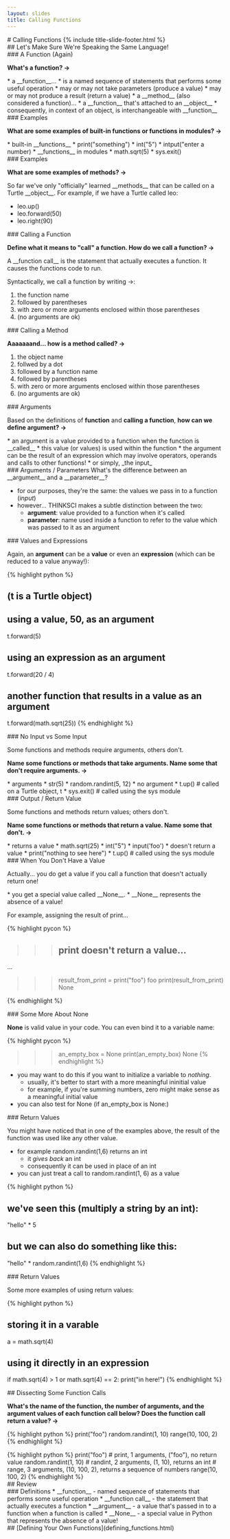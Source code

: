 ```yaml
---
layout: slides
title: Calling Functions 
---
```

<section markdown="block" class="title-slide">
# Calling Functions
{% include title-slide-footer.html %}
</section>


<section markdown="block">
## Let's Make Sure We're Speaking the Same Language!
</section>

<section markdown="block">
### A Function (Again)

__What's a function? &rarr;__

<div class="incremental" markdown="block">
* a __function__...
	* is a named sequence of statements that performs some useful operation 
	* may or may not take parameters (produce a value)
	* may or may not produce a result (return a value)
* a __method__ (also considered a function)...
	* a __function__ that's attached to an __object__ 
	* consequently, in context of an object, is interchangeable with __function__
</div>
</section>

<section markdown="block">
### Examples

__What are some examples of built-in functions or functions in modules? &rarr;__

<div class="incremental" markdown="block">
* built-in __functions__
	* print("something")
	* int("5")
	* intput("enter a number)
* __functions__ in modules
	* math.sqrt(5) 
	* sys.exit() 
</div>
</section>

<section markdown="block">
### Examples

__What are some examples of methods? &rarr;__

<div class="incremental" markdown="block">
So far we've only "officially" learned __methods__ that can be called on a Turtle __object__.  For example, if we have a Turtle called leo: 

* leo.up() 
* leo.forward(50)
* leo.right(90)
</div>
</section>


<section markdown="block">
### Calling a Function

__Define what it means to "call" a function.  How do we call a function?  &rarr;__

<div class="incremental" markdown="block">
A __function call__ is the statement that actually executes a function.  It causes the functions code to run.

Syntactically, we call a function by writing &rarr;:

1. the function name 
2. followed by parentheses
3. with zero or more arguments enclosed within those parentheses
4. (no arguments are ok)
</div>
</section>

<section markdown="block">
### Calling a Method

__Aaaaaaand... how is a method called?  &rarr;__

<div class="incremental" markdown="block">

1. the object name
2. follwed by a dot
3. followed by a function name 
4. followed by parentheses
5. with zero or more arguments enclosed within those parentheses
6. (no arguments are ok)
</div>
</section>

<section markdown="block">
### Arguments 

Based on the definitions of __function__ and __calling a function__, __how can we define argument? &rarr;__

<div class="incremental" markdown="block">
* an argument is a value provided to a function when the function is __called__
* this value (or values) is used within the function
* the argument can be the result of an expression which may involve operators, operands and calls to other functions!
* or simply, _the input_
</div>
</section>

<section markdown="block">
### Arguments / Parameters
What's the difference between an __argument__ and a __parameter__?

* for our purposes, they're the same: the values we pass in to a function (_input_)
* however...  THINKSCI makes a subtle distinction between the two:
	* __argument__: value provided to a function when it's called
	* __parameter__: name used inside a function to refer to the value which was passed to it as an argument
</section>

<section markdown="block">
###  Values and Expressions

Again, an __argument__ can be a __value__ or even an __expression__ (which can be reduced to a value anyway!):

{% highlight python %}
# (t is a Turtle object)

# using a value, 50, as an argument
t.forward(5) 

# using an expression as an argument
t.forward(20 / 4)

# another function that results in a value as an argument
t.forward(math.sqrt(25))
{% endhighlight %}
</section>

<section markdown="block">
### No Input vs Some Input

Some functions and methods require arguments, others don't. 

__Name some functions or methods that take arguments.  Name some that don't require arguments. &rarr;__


<div class="incremental" markdown="block">
* arguments
	* str(5)
	* random.randint(5, 12)
* no argument
	* t.up() # called on a Turtle object, t
	* sys.exit() # called using the sys module
</div>
</section>

<section markdown="block">
### Output / Return Value

Some functions and methods return values; others don't.

__Name some functions or methods that return a value.  Name some that don't. &rarr;__

<div class="incremental" markdown="block">
* returns a value
	* math.sqrt(25)
	* int("5")
	* input('foo')
* doesn't return a value
	* print("nothing to see here")	
	* t.up() # called using the sys module
</div>
</section>

<section markdown="block">
### When You Don't Have a Value

Actually... you do get a value if you call a function that doesn't actually return one!  

<div class="incremental" markdown="block">
* you get a special value called __None__.
* __None__ represents the absence of a value!

For example, assigning the result of print...

{% highlight pycon %}
>>> # print doesn't return a value...
... 
>>> result_from_print = print("foo")
foo
>>> print(result_from_print)
None
>>> 
{% endhighlight %}
</div>
</section>

<section markdown="block">
### Some More About None 

__None__ is valid value in your code.  You can even bind it to a variable name:

{% highlight pycon %}
>>> an_empty_box = None
>>> print(an_empty_box)
None
{% endhighlight %}

* you may want to do this if you want to initialize a variable to _nothing_.  
	* usually, it's better to start with a more meaningful ininitial value
	* for example, if you're summing numbers, zero might make sense as a meaningful initial value
* you can also test for None (if an_empty_box is None:)
</section>

<section markdown="block">
### Return Values

You might have noticed that in one of the examples above, the result of the function was used like any other value.

* for example random.randint(1,6) returns an int
	* it _gives back_ an int
	* consequently it can be used in place of an int
* you can just treat a call to random.randint(1, 6) as a value

{% highlight python %}
# we've seen this (multiply a string by an int):
"hello" * 5

# but we can also do something like this:
"hello" * random.randint(1,6)
{% endhighlight %}
</section>


<section markdown="block">
### Return Values

Some more examples of using return values:

{% highlight python %}
# storing it in a varable
a = math.sqrt(4)

# using it directly in an expression
if math.sqrt(4) > 1 or math.sqrt(4) == 2:
	print("in here!")
{% endhighlight %}
</section>

<section markdown="block">
## Dissecting Some Function Calls

__What's the name of the function, the number of arguments, and the argument values of each function call below? Does the function call return a value? &rarr;__

{% highlight python %}
print("foo")
random.randint(1, 10)
range(10, 100, 2)
{% endhighlight %}

<div class="incremental" markdown="block">
{% highlight python %}
print("foo") # print, 1 arguments, ("foo"), no return value
random.randint(1, 10) # randint, 2 arguments, (1, 10), returns an int
# range, 3 arguments, (10, 100, 2), returns a sequence of numbers
range(10, 100, 2) 
{% endhighlight %}
</div>
</section>

<section markdown="block">
## Review
</section>

<section markdown="block">
### Definitions
* __function__ - named sequence of statements that performs some useful operation 
* __function call__ - the statement that actually executes a function
* __argument__ - a value that's passed in to a function when a function is called
* __None__ - a special value in Python that represents the absence of a value!
</section>

<section markdown="block">
## [Defining Your Own Functions](defining_functions.html)
</section>
